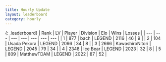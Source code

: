 ```yaml
---
title: Hourly Update
layout: leaderboard
category: hourly
---
```


{: .leaderboard}
| Rank | LV | Player | Division | Elo | Wins | Losses |
| --- | --- | --- | --- | --- | --- | --- |
| <span data-change="0">1</span> | 877 | <span title="ID: 281795">bach</span> | LEGEND | <span data-change="0">2116</span> | <span data-change="0">46</span> | <span data-change="0">9</span> |
| <span data-change="0">2</span> | 104 | <span title="ID: 641994">Usada Pekora</span> | LEGEND | <span data-change="7">2066</span> | <span data-change="1">34</span> | <span data-change="0">8</span> |
| <span data-change="0">3</span> | 2666 | <span title="ID: 164871">KawashiroNitori</span> | LEGEND | <span data-change="0">2045</span> | <span data-change="0">79</span> | <span data-change="0">34</span> |
| <span data-change="0">4</span> | 2348 | <span title="ID: 417840">Ice Bear</span> | LEGEND | <span data-change="0">2023</span> | <span data-change="0">32</span> | <span data-change="0">8</span> |
| <span data-change="0">5</span> | 809 | <span title="ID: 366840">MatthewTDAM</span> | LEGEND | <span data-change="0">2022</span> | <span data-change="0">87</span> | <span data-change="0">52</span> |